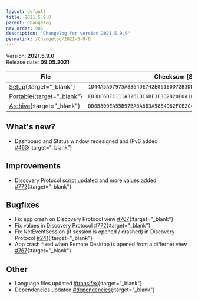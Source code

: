 ```yaml
---
layout: default
title: 2021.5.9.0
parent: Changelog
nav_order: 985
description: "Changelog for version 2021.5.9.0"
permalink: /Changelog/2021-5-9-0
---
```


Version: **2021.5.9.0** <br />
Release date: **09.05.2021**

| File                                                                                                                                              | Checksum [SHA256]                                                  |
| ------------------------------------------------------------------------------------------------------------------------------------------------- | ------------------------------------------------------------------ |
| [Setup](https://github.com/BornToBeRoot/NETworkManager/releases/download/2021.5.9.0/NETworkManager_2021.5.9.0_Setup.exe){:target="\_blank"}       | `1D44A5A07975A8364DE742E061E0D72B3DD1CC03E02F4D87103A0767E3C7F7A2` |
| [Portable](https://github.com/BornToBeRoot/NETworkManager/releases/download/2021.5.9.0/NETworkManager_2021.5.9.0_Portable.zip){:target="\_blank"} | `ED3DC6DFC111A3261DC6BF3F3D2820E0A1FF96ECF48A3C7DFBF3454A39694848` |
| [Archive](https://github.com/BornToBeRoot/NETworkManager/releases/download/2021.5.9.0/NETworkManager_2021.5.9.0_Archiv.zip){:target="\_blank"}   | `DD0B800EA55B97BA0A6B3A5884D62FCE2C4E74EAB1CCE01163823EBD30DC9B4E` |

## What's new?

- Dashboard and Status window redesigned and IPv6 added [#463](https://github.com/BornToBeRoot/NETworkManager/issues/463){:target="\_blank"}

## Improvements

- Discovery Protocol script updated and more values added [#772](https://github.com/BornToBeRoot/NETworkManager/issues/772){:target="\_blank"}

## Bugfixes

- Fix app crash on Discovery Protocol view [#707](https://github.com/BornToBeRoot/NETworkManager/issues/707){:target="\_blank"}
- Fix values in Discovery Protocol [#772](https://github.com/BornToBeRoot/NETworkManager/issues/772){:target="\_blank"}
- Fix NetEventSession (if session is opened / crashed) in Discovery Protocol [#241](https://github.com/BornToBeRoot/NETworkManager/issues/241){:target="\_blank"}
- App crash fixed when Remote Desktop is opened from a differnet view [#767](https://github.com/BornToBeRoot/NETworkManager/issues/767){:target="\_blank"}

## Other

- Language files updated [#transifex](https://github.com/BornToBeRoot/NETworkManager/pulls?q=author%3Aapp%2Ftransifex-integration){:target="\_blank"}
- Dependencies updated [#dependencies](https://github.com/BornToBeRoot/NETworkManager/pulls?q=author%3Aapp%2Fdependabot){:target="\_blank"}
